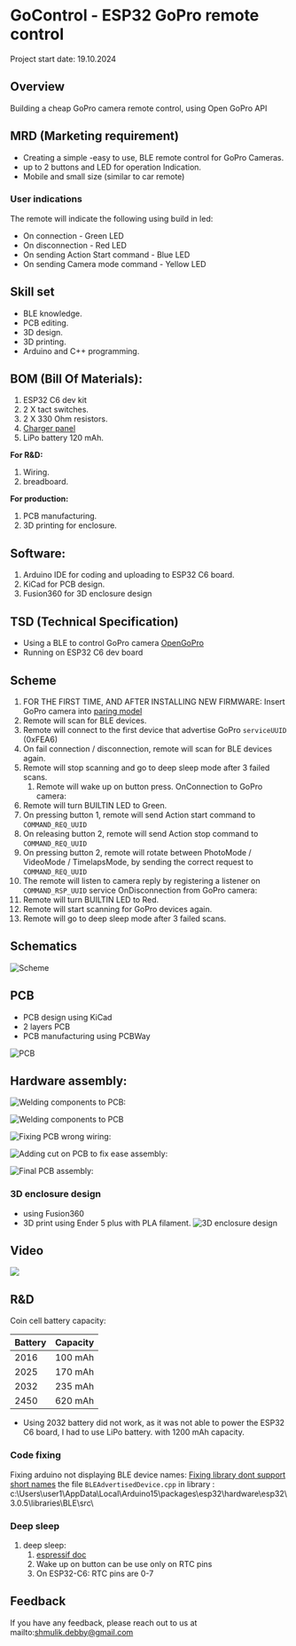 # GoControl - ESP32 GoPro remote control

Project start date: 19.10.2024

## Overview

Building a cheap GoPro camera remote control, using Open GoPro API
 
## MRD (Marketing requirement)

 - Creating a simple -easy to use, BLE remote control for GoPro Cameras.
 - up to 2 buttons and LED for operation Indication.
 - Mobile and small size (similar to car remote)
 
### User indications

The remote will indicate the following using build in led:

* On connection - Green LED
* On disconnection - Red LED
* On sending Action Start command - Blue LED
* On sending Camera mode command - Yellow LED
 
## Skill set

 * BLE knowledge.
 * PCB editing.
 * 3D design.
 * 3D printing.
 * Arduino and C++ programming.
 
## BOM (Bill Of Materials):

1. ESP32 C6 dev kit
2. 2 X tact switches.
3. 2 X 330 Ohm resistors.
4. [Charger panel](https://www.aliexpress.com/item/1005005037876729.html?spm=a2g0o.order_list.order_list_main.386.6b881802CcDzO8)
5. LiPo battery 120 mAh.
   
**For R&D:**
1. Wiring.
2. breadboard.

**For production:**
1. PCB manufacturing.
2. 3D printing for enclosure.

## Software:

1. Arduino IDE for coding and uploading to ESP32 C6 board.
2. KiCad for PCB design.
3. Fusion360 for 3D enclosure design

## TSD (Technical Specification)

* Using a BLE to control GoPro camera
[OpenGoPro](https://gopro.github.io/OpenGoPro/ble/index.html)
* Running on ESP32 C6 dev board

## Scheme

1. FOR THE FIRST TIME, AND AFTER INSTALLING NEW FIRMWARE: Insert GoPro camera into [paring model](https://community.gopro.com/s/article/GoPro-Quik-How-To-Pair-Your-Camera?language=en_US#HERO2024)
2. Remote will scan for BLE devices.
3. Remote will connect to the first device that advertise GoPro `serviceUUID` (0xFEA6)
4. On fail connection / disconnection, remote will scan for BLE devices again.
5. Remote will stop scanning and go to deep sleep mode after 3 failed scans.
   1. Remote will wake up on button press.
OnConnection to GoPro camera:
1. Remote will turn BUILTIN LED to Green.
2. On pressing button 1, remote will send Action start command to `COMMAND_REQ_UUID`
3. On releasing button 2, remote will send Action stop command to `COMMAND_REQ_UUID`
4. On pressing button 2, remote will rotate between PhotoMode / VideoMode / TimelapsMode, by sending the correct request to  `COMMAND_REQ_UUID`
5.  The remote will listen to camera reply by registering a listener on  `COMMAND_RSP_UUID` service
OnDisconnection from GoPro camera:
1. Remote will turn BUILTIN LED to Red.
2. Remote will start scanning for GoPro devices again.
3. Remote will go to deep sleep mode after 3 failed scans.


## Schematics

![Scheme](https://github.com/sdebby/GoControl/blob/main/media/ESP32%20C6%20GoControl_bb.jpg?raw=true)


## PCB

* PCB design using KiCad
* 2 layers PCB
* PCB manufacturing using PCBWay
  
![PCB](https://github.com/sdebby/GoControl/blob/main/media/ESP32%20C6%20GoControl_pcb.png?raw=true)

## Hardware assembly:

![Welding components to PCB:](https://github.com/sdebby/GoControl/blob/main/media/IMG_9036.jpg?raw=true)

![Welding components to PCB](https://github.com/sdebby/GoControl/blob/main/media/IMG_9035.jpg?raw=true)

![Fixing PCB wrong wiring:](https://github.com/sdebby/GoControl/blob/main/media/IMG_9045.jpg?raw=true)

![Adding cut on PCB to fix ease assembly:](https://github.com/sdebby/GoControl/blob/main/media/IMG_9056.jpg?raw=true)

![Final PCB assembly:](https://github.com/sdebby/GoControl/blob/main/media/IMG_9057.jpg?raw=true)

### 3D enclosure design

* using Fusion360
* 3D print using Ender 5 plus with PLA filament.
![3D enclosure design](https://github.com/sdebby/GoControl/blob/main/media/Fusion360.jpg?raw=true)

## Video

[![](https://markdown-videos-api.jorgenkh.no/youtube/bjMAEX7DmnI)](https://youtu.be/bjMAEX7DmnI)


## R&D

Coin cell battery capacity:

| Battery | Capacity |
| ------- | -------- |
|  2016 | 100 mAh |
|  2025 | 170 mAh |
|  2032 | 235 mAh |
|  2450 | 620 mAh |

* Using 2032 battery did not work, as it was not able to power the ESP32 C6 board, I had to use LiPo battery. with 1200 mAh capacity.

### Code fixing

Fixing arduino not displaying BLE device names:
[Fixing library dont support short names](https://github.com/nkolban/esp32-snippets/issues/871)
the file `BLEAdvertisedDevice.cpp` in library :
c:\Users\user1\AppData\Local\Arduino15\packages\esp32\hardware\esp32\3.0.5\libraries\BLE\src\

### Deep sleep

1. deep sleep:
	1. [espressif doc](https://docs.espressif.com/projects/esp-idf/en/latest/esp32c6/api-reference/system/sleep_modes.html)
	2. Wake up on button can be use only on RTC pins
	3. On ESP32-C6: RTC pins are 0-7

## Feedback

If you have any feedback, please reach out to us at mailto:shmulik.debby@gmail.com